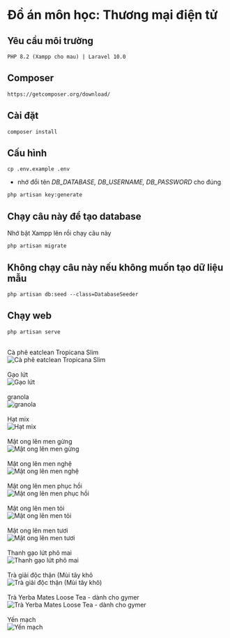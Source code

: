 # Đồ án môn học: Thương mại điện tử

## Yêu cầu môi trường
```
PHP 8.2 (Xampp cho mau) | Laravel 10.0
```

## Composer
```
https://getcomposer.org/download/
```

## Cài đặt
```
composer install
```

## Cấu hình
```
cp .env.example .env 
```
* nhớ đổi tên _DB_DATABASE, DB_USERNAME, DB_PASSWORD_ cho đúng

```
php artisan key:generate
```

## Chạy câu này để tạo database
Nhớ bật Xampp lên rồi chạy câu này
```
php artisan migrate
```

## Không chạy câu này nếu không muốn tạo dữ liệu mẫu
```
php artisan db:seed --class=DatabaseSeeder
```

## Chạy web
```
php artisan serve
```
<br>Cà phê eatclean Tropicana Slim<br>
![Cà phê eatclean Tropicana Slim](https://github.com/huuthang201/leafy_food/assets/64240532/307f69db-f009-4999-a1b7-90d13e46b0db)
<br>
<br>Gạo lứt<br>
![Gạo lứt](https://github.com/huuthang201/leafy_food/assets/64240532/565b9a97-2486-4245-8e77-70618c5d5126)
<br>
<br>granola<br>
![granola](https://github.com/huuthang201/leafy_food/assets/64240532/79d6e4a8-0cae-4d6c-9ab9-bc793b182a9f)
<br>
<br>Hạt mix<br>
![Hạt mix](https://github.com/huuthang201/leafy_food/assets/64240532/95f70e90-f06f-4c02-8203-6e529ee83fd5)
<br>
<br>Mật ong lên men gừng<br>
![Mật ong lên men gừng](https://github.com/huuthang201/leafy_food/assets/64240532/3de67031-1aec-478d-94dc-4da09538b10f)
<br>
<br>Mật ong lên men nghệ<br>
![Mật ong lên men nghệ](https://github.com/huuthang201/leafy_food/assets/64240532/0687918e-943b-4316-96d9-15a5a27786f2)
<br>
<br>Mật ong lên men phục hồi<br>
![Mật ong lên men phục hồi](https://github.com/huuthang201/leafy_food/assets/64240532/b6457074-5f52-42e8-ae2b-e8765d8d5182)
<br>
<br>Mật ong lên men tỏi<br>
![Mật ong lên men tỏi](https://github.com/huuthang201/leafy_food/assets/64240532/955cfb60-abcf-4bed-8eb2-c6238f5aaa8c)
<br>
<br>Mật ong lên men tươi<br>
![Mật ong lên men tươi](https://github.com/huuthang201/leafy_food/assets/64240532/d95fd5dc-4d6f-4372-974a-3e699acaa288)
<br>
<br>Thanh gạo lứt phô mai<br>
![Thanh gạo lứt phô mai](https://github.com/huuthang201/leafy_food/assets/64240532/3ee9f662-a3ef-4297-9038-3ea6f3f3ff92)
<br>
<br>Trà giải độc thận (Mùi tây khô<br>
![Trà giải độc thận (Mùi tây khô)](https://github.com/huuthang201/leafy_food/assets/64240532/0a8c33e0-4dd0-4726-a6b3-3c75330e59ef)
<br>
<br>Trà Yerba Mates Loose Tea - dành cho gymer<br>
![Trà Yerba Mates Loose Tea - dành cho gymer](https://github.com/huuthang201/leafy_food/assets/64240532/8dced158-dfac-43b9-a53c-c0e1d1f1573e)
<br>
<br>Yến mạch<br>
![Yến mạch](https://github.com/huuthang201/leafy_food/assets/64240532/d11a44c9-0871-42fe-9b54-94407b535679)
